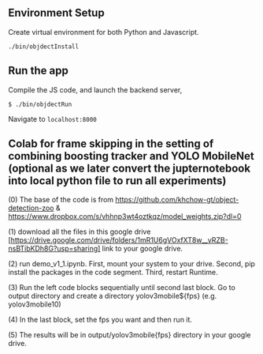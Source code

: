 ## Environment Setup
Create virtual environment for both Python and Javascript.
```
./bin/objdectInstall
```

## Run the app
Compile the JS code, and launch the backend server,
```
$ ./bin/objdectRun
```
Navigate to `localhost:8000`



## Colab for frame skipping in the setting of combining boosting tracker and YOLO MobileNet (optional as we later convert the jupternotebook into local python file to run all experiments)

(0) The base of the code is from https://github.com/khchow-gt/object-detection-zoo & https://www.dropbox.com/s/vhhnp3wt4oztkqz/model_weights.zip?dl=0

(1) download all the files in this google drive [https://drive.google.com/drive/folders/1mR1U6gVOxfXT8w__yRZB-nsBTibKDh8G?usp=sharing] link to your google drive.

(2) run demo_v1_1.ipynb. First, mount your system to your drive. Second, pip install the packages in the code segment. Third, restart Runtime.

(3) Run the left code blocks sequentially until second last block. Go to output directory and create a directory yolov3mobile${fps}  (e.g. yolov3mobile10)

(4) In the last block, set the fps you want and then run it.

(5) The results will be in output/yolov3mobile{fps} directory in your google drive.
